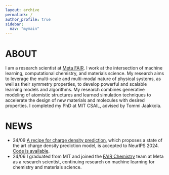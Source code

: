 ```yaml
---
layout: archive
permalink: /
author_profile: true
sidebar:
  nav: "mymain"
---
```


<h1>ABOUT</h1>

I am a research scientist at [Meta FAIR](https://ai.meta.com/research). I work at the intersection of machine learning, computational chemistry, and materials science. My research aims to leverage the multi-scale and multi-modal nature of physical systems, as well as their symmetry properties, to develop powerful and scalable learning models and algorithms. My research combines generative modeling of atomistic structures and learned simulation techniques to accelerate the design of new materials and molecules with desired properties. I completed my PhD at MIT CSAIL, advised by <a style="text-decoration:none" href="https://people.csail.mit.edu/tommi/tommi.html">Tommi Jaakkola.

<h1>NEWS</h1>

- 24/09 [A recipe for charge density prediction](https://arxiv.org/abs/2405.19276), which proposes a state of the art charge density prediction model, is accepted to NeurIPS 2024. [Code is available](https://github.com/kyonofx/scdp).
- 24/06 I graduated from MIT and joined the [FAIR Chemistry](https://fair-chem.github.io/) team at Meta as a research scientist, continuing research on machine learning for chemistry and materials science.
